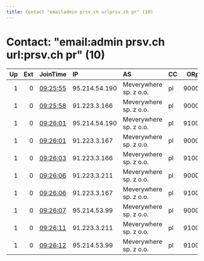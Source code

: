 ```yaml
---
title: Contact "emailadmin prsv.ch urlprsv.ch pr" (10)
---
```


# Contact: "email:admin prsv.ch url:prsv.ch pr" (10)

|   Up |   Ext | JoinTime                                                                                              | IP            | AS                     | CC   |   ORp |   Dirp | OS    | Version   | Nickname   |   eFamMembers |
|-----:|------:|:------------------------------------------------------------------------------------------------------|:--------------|:-----------------------|:-----|------:|-------:|:------|:----------|:-----------|--------------:|
|    1 |     0 | [09:25:55](https://nusenu.github.io/OrNetStats/w/relay/62DFCF40F85477C054320AE6669CE286E445807B.html) | 95.214.54.190 | Meverywhere sp. z o.o. | pl   |  9000 |      0 | Linux | 0.4.7.10  | prsv       |            70 |
|    1 |     0 | [09:25:58](https://nusenu.github.io/OrNetStats/w/relay/7991982FAD3596AC6A37150B8E968B8CAB999E7D.html) | 91.223.3.166  | Meverywhere sp. z o.o. | pl   |  9000 |      0 | Linux | 0.4.7.10  | prsv       |            70 |
|    1 |     0 | [09:26:01](https://nusenu.github.io/OrNetStats/w/relay/29245C42884480029BE70F546168B974C3976AC5.html) | 95.214.54.190 | Meverywhere sp. z o.o. | pl   |  9100 |      0 | Linux | 0.4.7.10  | prsv       |            70 |
|    1 |     0 | [09:26:01](https://nusenu.github.io/OrNetStats/w/relay/93C0F08E661854E79D6178C8F644691E6BD53183.html) | 91.223.3.167  | Meverywhere sp. z o.o. | pl   |  9000 |      0 | Linux | 0.4.7.10  | prsv       |            70 |
|    1 |     0 | [09:26:03](https://nusenu.github.io/OrNetStats/w/relay/E7EDD6789ADFD0EA22595F37BBC2AEF019E8F2E1.html) | 91.223.3.166  | Meverywhere sp. z o.o. | pl   |  9100 |      0 | Linux | 0.4.7.10  | prsv       |            70 |
|    1 |     0 | [09:26:06](https://nusenu.github.io/OrNetStats/w/relay/2946B3F6E6930E075CD53D5B1338B2E403759C4F.html) | 91.223.3.211  | Meverywhere sp. z o.o. | pl   |  9000 |      0 | Linux | 0.4.7.10  | prsv       |            70 |
|    1 |     0 | [09:26:06](https://nusenu.github.io/OrNetStats/w/relay/D37F97DFFA55B61C66154851A2AE246E32B1B198.html) | 91.223.3.167  | Meverywhere sp. z o.o. | pl   |  9100 |      0 | Linux | 0.4.7.10  | prsv       |            70 |
|    1 |     0 | [09:26:07](https://nusenu.github.io/OrNetStats/w/relay/D9ADFE25A42F59C0103E52C4D0DE25B7877FA0F3.html) | 95.214.53.99  | Meverywhere sp. z o.o. | pl   |  9000 |      0 | Linux | 0.4.7.10  | prsv       |            70 |
|    1 |     0 | [09:26:11](https://nusenu.github.io/OrNetStats/w/relay/36A0E51178A42787EB55580C9D5F1AF8C3C3B941.html) | 91.223.3.211  | Meverywhere sp. z o.o. | pl   |  9100 |      0 | Linux | 0.4.7.10  | prsv       |            70 |
|    1 |     0 | [09:26:12](https://nusenu.github.io/OrNetStats/w/relay/A963F4CFB5635FC9B5832E2BC1FBCD3BD4FF973D.html) | 95.214.53.99  | Meverywhere sp. z o.o. | pl   |  9100 |      0 | Linux | 0.4.7.10  | prsv       |            70 |

